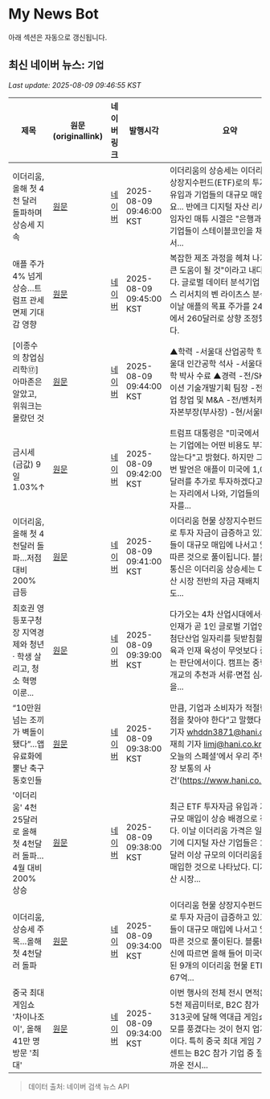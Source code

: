 # My News Bot

아래 섹션은 자동으로 갱신됩니다.

<!-- NEWS:START -->
## 최신 네이버 뉴스: `기업`
_Last update: 2025-08-09 09:46:55 KST_

| 제목 | 원문(originallink) | 네이버 링크 | 발행시각 | 요약 |
|---|---|---|---|---|
| 이더리움, 올해 첫 4천 달러 돌파하며 상승세 지속 | [원문](https://www.cbci.co.kr/news/articleView.html?idxno=510864) | [네이버](https://www.cbci.co.kr/news/articleView.html?idxno=510864) | 2025-08-09 09:46:00 KST | 이더리움의 상승세는 이더리움 현물 상장지수펀드(ETF)로의 투자 자금 유입과 기업들의 대규모 매입이 주요... 반에크 디지털 자산 리서치 책임자인 매튜 시겔은 "은행과 핀테크, 기업들이 스테이블코인을 채택하면서... |
| 애플 주가 4% 넘게 상승…트럼프 관세 면제 기대감 영향 | [원문](https://biz.sbs.co.kr/article_hub/20000252304?division=NAVER) | [네이버](https://n.news.naver.com/mnews/article/374/0000456626?sid=101) | 2025-08-09 09:45:00 KST | 복잡한 제조 과정을 헤쳐 나가는 데 큰 도움이 될 것"이라고 내다봤습니다. 글로벌 데이터 분석기업 멜리우스 리서치의 벤 라이츠스 분석가도 이날 애플의 목표 주가를 240달러에서 260달러로 상향 조정했습니다. |
| [이종수의 창업심리학⑰] 아마존은 알았고, 위워크는 몰랐던 것 | [원문](https://zdnet.co.kr/view/?no=20250809094318) | [네이버](https://n.news.naver.com/mnews/article/092/0002385491?sid=105) | 2025-08-09 09:44:00 KST | ▲학력 -서울대 산업공학 학사 -서울대 인간공학 석사 -서울대 인간공학 박사 수료 ▲경력 -전/SK이노베이션 기술개발기획 팀장 -전/벤처기업 창업 및 M&A -전/벤처캐피털 투자본부장(부사장) -현/서울대학교... |
| 금시세(금값) 9일 1.03%↑ | [원문](https://www.bntnews.co.kr/article/view/bnt202508090052) | [네이버](https://www.bntnews.co.kr/article/view/bnt202508090052) | 2025-08-09 09:42:00 KST | 트럼프 대통령은 "미국에서 생산하는 기업에는 어떤 비용도 부과하지 않는다"고 밝혔다. 하지만 그는... 이번 발언은 애플이 미국에 1,000억 달러를 추가로 투자하겠다고 발표하는 자리에서 나와, 기업들의 대미 투자를... |
| 이더리움, 올해 첫 4천달러 돌파…저점 대비 200% 급등 | [원문](https://biz.sbs.co.kr/article_hub/20000252303?division=NAVER) | [네이버](https://n.news.naver.com/mnews/article/374/0000456625?sid=101) | 2025-08-09 09:41:00 KST | 이더리움 현물 상장지수펀드(ETF)로 투자 자금이 급증하고 있고, 기업들이 대규모 매입에 나서고 있는 데 따른 것으로 풀이됩니다. 블룸버그 통신은 이더리움 상승세는 디지털 자산 시장 전반의 자금 재배치 흐름과도... |
| 최호권 영등포구청장 지역경제와 청년 · 학생 살리고, 청소 혁명 이룬... | [원문](https://biz.heraldcorp.com/article/10550437?ref=naver) | [네이버](https://n.news.naver.com/mnews/article/016/0002512039?sid=102) | 2025-08-09 09:39:00 KST | 다가오는 4차 산업시대에서는 과학 인재가 곧 1인 글로벌 기업인 만큼, 첨단산업 일자리를 뒷받침할 미래교육과 인재 육성이 무엇보다 중요하다는 판단에서이다. 캠프는 중학교 12개교의 추천과 서류‧면접 심사 등을... |
| “10만원 넘는 조끼가 벽돌이 됐다”…앱 유료화에 뿔난 축구 동호인들 | [원문](https://www.hani.co.kr/arti/society/society_general/1212407.html) | [네이버](https://n.news.naver.com/mnews/article/028/0002760349?sid=102) | 2025-08-09 09:38:00 KST | 만큼, 기업과 소비자가 적절한 타협점을 찾아야 한다”고 말했다. 장종우 기자 whddn3871@hani.co.kr 임재희 기자 limj@hani.co.kr ‘한겨레 오늘의 스페셜’에서 우리 주변의 ‘가장 보통의 사건’(https://www.hani.co.kr/arti... |
| '이더리움' 4천25달러로 올해 첫 4천달러 돌파…4월 대비 200% 상승 | [원문](https://www.topstarnews.net/news/articleView.html?idxno=15763673) | [네이버](https://www.topstarnews.net/news/articleView.html?idxno=15763673) | 2025-08-09 09:38:00 KST | 최근 ETF 투자자금 유입과 기업 대규모 매입이 상승 배경으로 작용했다. 이날 이더리움 가격은 일중... 여기에 디지털 자산 기업들은 120억 달러 이상 규모의 이더리움을 대량 매입한 것으로 나타났다. 디지털 자산 시장... |
| 이더리움, 상승세 주목…올해 첫 4천달러 돌파 | [원문](https://www.slist.kr/news/articleView.html?idxno=667557) | [네이버](https://www.slist.kr/news/articleView.html?idxno=667557) | 2025-08-09 09:34:00 KST | 이더리움 현물 상장지수펀드(ETF)로 투자 자금이 급증하고 있고, 기업들이 대규모 매입에 나서고 있는 데 따른 것으로 풀이된다. 블룸버그 통신에 따르면 올해 들어 미국에 상장된 9개의 이더리움 현물 ETF에는 67억... |
| 중국 최대 게임쇼 '차이나조이', 올해 41만 명 방문 '최대' | [원문](https://www.khgames.co.kr/news/articleView.html?idxno=242841) | [네이버](https://www.khgames.co.kr/news/articleView.html?idxno=242841) | 2025-08-09 09:34:00 KST | 이번 행사의 전체 전시 면적은 13만 5천 제곱미터로, B2C 참가 기업만 313곳에 달해 역대급 게임쇼의 면모를 풍겼다는 것이 현지 업계 분석이다. 특히 중국 최대 게임 기업인 텐센트는 B2C 참가 기업 중 절반에 가까운 전시... |

> 데이터 출처: 네이버 검색 뉴스 API
<!-- NEWS:END -->
